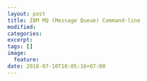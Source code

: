 ```yaml
---
layout: post
title: IBM MQ (Message Queue) Command-line
modified:
categories: 
excerpt:
tags: []
image:
  feature:
date: 2018-07-10T10:05:18+07:00
---
```


